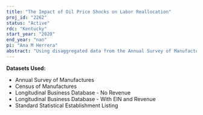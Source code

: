 ```yaml
---
title: "The Impact of Oil Price Shocks on Labor Reallocation"
proj_id: "2262"
status: "Active"
rdc: "Kentucky"
start_year: "2020"
end_year: "nan"
pi: "Ana M Herrera"
abstract: "Using disaggregated data from the Annual Survey of Manufactures (ASM), Census of Manufactures (CMF), and Longitudinal Business Database (LBD) covering 1980-2018, we use a simultaneous equation model to investigate the effect of oil price shocks on labor reallocation for various NAICS coded industries in the United States. In light of recent research, we identify whether the cause of the oil price fluctuations is driven by demand or supply shocks. We expect that more oil dependent industries, such as the auto manufacturing sector, will show higher levels of responsiveness than industries traditionally associated with lower oil use; this change in magnitude, however, should diminish when accounting for supply elasticity and supply or demand driven shocks. While prior research on labor reallocation primarily uses more aggregated data, this masks some of the smaller changes occurring in the labor market. As such, by using data from the Census Bureau we are able to more thoroughly investigate the responsiveness of the labor market by accounting for subindustries based off of NAICS codes and additional characteristics, such as capital intensity, energy intensity, and trade intensity."
---
```


**Datasets Used:**

  - Annual Survey of Manufactures 
  - Census of Manufactures 
  - Longitudinal Business Database - No Revenue 
  - Longitudinal Business Database - With EIN and Revenue 
  - Standard Statistical Establishment Listing 

